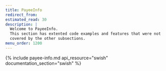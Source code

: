 ```yaml
---
title: PayeeInfo
redirect_from:
estimated_read: 30
description: |
  Welcome to PayeeInfo.
  This section has extented code examples and features that were not
  covered by the other subsections.
menu_order: 1200
---
```


{% include payee-info.md api_resource="swish"
documentation_section="swish" %}
